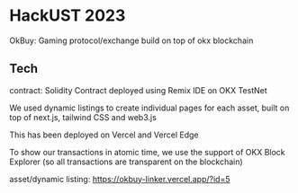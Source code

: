 
# HackUST 2023

OkBuy: Gaming protocol/exchange build on top of okx blockchain


## Tech

contract: Solidity Contract deployed using Remix IDE on OKX TestNet

We used dynamic listings to create individual pages for each asset, built on top of next.js, tailwind CSS and web3.js

This has been deployed on Vercel and Vercel Edge

To show our transactions in atomic time, we use the support of OKX Block Explorer (so all transactions are transparent on the blockchain)

asset/dynamic listing: https://okbuy-linker.vercel.app/?id=5

